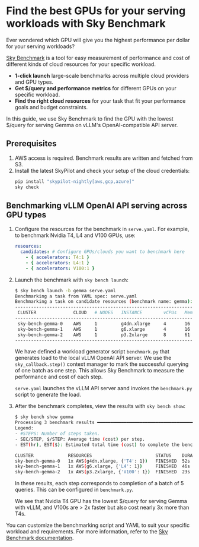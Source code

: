 # Find the best GPUs for your serving workloads with Sky Benchmark

Ever wondered which GPU will give you the highest performance per dollar for your serving workloads?

[Sky Benchmark](https://skypilot.readthedocs.io/en/latest/reference/benchmark/index.html) is a tool for easy measurement of performance and cost of different kinds of cloud resources for your specific workload.

* **1-click launch** large-scale benchmarks across multiple cloud providers and GPU types.
* **Get $/query and performance metrics** for different GPUs on your specific workload.
* **Find the right cloud resources** for your task that fit your performance goals and budget constraints.

In this guide, we use Sky Benchmark to find the GPU with the lowest $/query for serving Gemma on vLLM's OpenAI-compatible API server.

## Prerequisites

1. AWS access is required. Benchmark results are written and fetched from S3.
2. Install the latest SkyPilot and check your setup of the cloud credentials:
    ```bash
    pip install "skypilot-nightly[aws,gcp,azure]"
    sky check
    ```

## Benchmarking vLLM OpenAI API serving across GPU types

1. Configure the resources for the benchmark in `serve.yaml`. For example, to benchmark Nvidia T4, L4 and V100 GPUs, use:
    ```yaml
    resources:
      candidates: # Configure GPUs/clouds you want to benchmark here
        - { accelerators: T4:1 }
        - { accelerators: L4:1 }
        - { accelerators: V100:1 }
    ```

2. Launch the benchmark with `sky bench launch`:
   ```bash
   $ sky bench launch -b gemma serve.yaml
   Benchmarking a task from YAML spec: serve.yaml
   Benchmarking a task on candidate resources (benchmark name: gemma):
   --------------------------------------------------------------------------------------------------------
    CLUSTER              CLOUD   # NODES   INSTANCE        vCPUs   Mem(GB)   ACCELERATORS   PRICE ($/hr)
   --------------------------------------------------------------------------------------------------------
    sky-bench-gemma-0    AWS     1         g4dn.xlarge     4       16        T4:1           0.53
    sky-bench-gemma-1    AWS     1         g6.xlarge       4       16        L4:1           0.80
    sky-bench-gemma-2    AWS     1         p3.2xlarge      8       61        V100:1         3.06
   --------------------------------------------------------------------------------------------------------
   ```
   
   We have defined a workload generator script `benchmark.py` that generates load to the local vLLM OpenAI API server. We use the `sky_callback.step()` context manager to mark the successful querying of one batch as one step. This allows Sky Benchmark to measure the performance and cost of each step. 
   
   `serve.yaml` launches the vLLM API server aand invokes the `benchmark.py` script to generate the load. 

3. After the benchmark completes, view the results with `sky bench show`:

   <!---TODO: we need to look into renaming some of the table titles to fit serving-->
   ```bash
   $ sky bench show gemma
   Processing 3 benchmark results ━━━━━━━━━━━━━━━━━━━━━━━━━━━━━━━━━━━━━━━━ 100% 0:00:00
   Legend:
   - #STEPS: Number of steps taken.
   - SEC/STEP, $/STEP: Average time (cost) per step.
   - EST(hr), EST($): Estimated total time (cost) to complete the benchmark.
   
   CLUSTER             RESOURCES                        STATUS    DURATION  SPENT($)  #STEPS  SEC/STEP  $/STEP    EST(hr)  EST($)
   sky-bench-gemma-0   1x AWS(g4dn.xlarge, {'T4': 1})   FINISHED  52s       0.0077    10      4.9604    0.000725  0.01     0.01
   sky-bench-gemma-1   1x AWS(g6.xlarge, {'L4': 1})     FINISHED  46s       0.0104    10      4.1886    0.000936  0.01     0.01
   sky-bench-gemma-2   1x AWS(p3.2xlarge, {'V100': 1})  FINISHED  23s       0.0199    10      2.1349    0.001815  0.01     0.02
   ```
   
   In these results, each step corresponds to completion of a batch of 5 queries. This can be configured in `benchmark.py`.

   We see that Nvidia T4 GPU has the lowest $/query for serving Gemma with vLLM, and V100s are > 2x faster but also cost nearly 3x more than T4s. 

You can customize the benchmarking script and YAML to suit your specific workload and requirements. For more information, refer to the [Sky Benchmark documentation](https://skypilot.readthedocs.io/en/latest/reference/benchmark/index.html).
